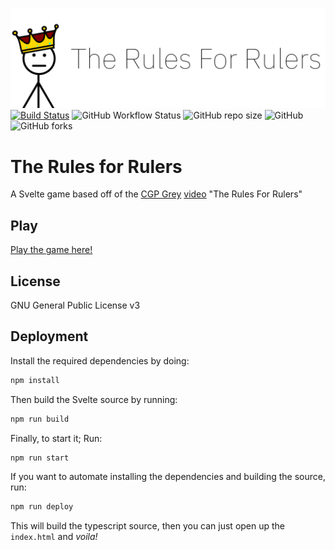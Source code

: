 ![](./public/images/banner.png)
[![Build Status](https://img.shields.io/endpoint.svg?url=https%3A%2F%2Factions-badge.atrox.dev%2FEclipseLikesSpace%2FThe-Rulers-For-Rulers%2Fbadge%3Fref%3Dmaster&style=flat)](https://actions-badge.atrox.dev/EclipseLikesSpace/The-Rulers-For-Rulers/goto?ref=master)
![GitHub Workflow Status](https://img.shields.io/github/workflow/status/EclipseLikesSpace/The-Rules-For-Rulers/deploy-gh-pages?style=flat-square)
![GitHub repo size](https://img.shields.io/github/repo-size/EclipseLikesSpace/The-Rulers-For-Rulers?style=flat-square)
![GitHub](https://img.shields.io/github/license/EclipseLikesSpace/The-Rulers-For-Rulers?style=flat-square)
![GitHub forks](https://img.shields.io/github/forks/EclipseLikesSpace/The-Rulers-For-Rulers?style=flat-square)
# The Rules for Rulers
A Svelte game based off of the [CGP Grey](https://www.youtube.com/channel/UC2C_jShtL725hvbm1arSV9w) [video](https://youtu.be/rStL7niR7gs) "The Rules For Rulers"

## Play
[Play the game here!](https://eclipselikesspace.github.io/The-Rules-For-Rulers/)

## License
GNU General Public License v3

## Deployment

Install the required dependencies by doing:
```bash
npm install
```

Then build the Svelte source by running:
```bash
npm run build
```

Finally, to start it; Run:
```bash
npm run start
```

If you want to automate installing the dependencies and building the source, run:
```bash
npm run deploy
```

This will build the typescript source, then you can just open up the `index.html` and *voila!*
